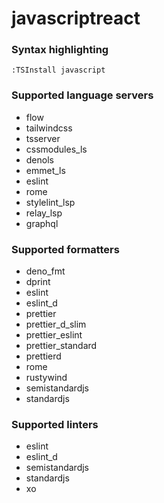 # javascriptreact
<!--- THIS DOCUMENT IS AUTOMATICALLY GENERATED, DON'T EDIT IT -->

### Syntax highlighting

```vim
:TSInstall javascript
```

### Supported language servers

- flow
- tailwindcss
- tsserver
- cssmodules_ls
- denols
- emmet_ls
- eslint
- rome
- stylelint_lsp
- relay_lsp
- graphql

### Supported formatters

- deno_fmt
- dprint
- eslint
- eslint_d
- prettier
- prettier_d_slim
- prettier_eslint
- prettier_standard
- prettierd
- rome
- rustywind
- semistandardjs
- standardjs

### Supported linters

- eslint
- eslint_d
- semistandardjs
- standardjs
- xo
